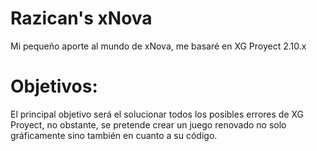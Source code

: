 Razican's xNova
===============

Mi pequeño aporte al mundo de xNova, me basaré en XG Proyect 2.10.x


Objetivos:
==========

El principal objetivo será el solucionar todos los posibles errores de XG Proyect, no obstante, se pretende
crear un juego renovado no solo gráficamente sino también en cuanto a su código.